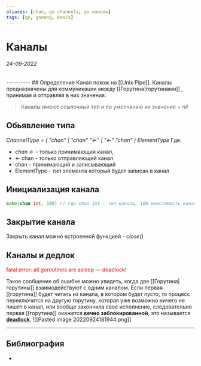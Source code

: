 ```yaml
---
aliases: [chan, go channels, go каналы]
tags: [go, gonang, basis]
---
```

# Каналы
<h6>24-09-2022</h6>
----------
## Определение
Канал похож на [[Unix Pipe]]. Каналы предназначены для коммуникации между [[Горутина|горутинами]] , принимая и отправляя в них значения. 

> Каналы имеют ссылочный тип и по умолчанию их значение = _nil_

## Обьявление типа
*ChannelType = ( "chan" | "chan" "<-" | "<-" "chan" ) ElementType*
Где:
- *chan <-* - только принимающий канал,
- <- chan - только отправляющий канал
- chan - принимающий и записывающий
- ElementType - тип элемента который будет записан в канал

## Инициализация канала
```go
make(chan int, 100) // где chan int - тип канала, 100 вместимость канала
```

## Закрытие канала
Закрыть канал можно встроенной функцией - *close()*


## Каналы и дедлок
<span style="color:red">fatal error: all goroutines
are asleep — deadlock!</span>

Такое сообщение об ошибке можно увидеть, когда две [[Горутина|горутины]] взаимодействуют с одним каналом. Если первая [[горутина]] будет читать из канала, в котором будет пусто, то процесс переключится на другую горутину, которая уже возможно ничего не пишет в канал, или вообще закончила свое исполнение, следовательно первая [[горутина]] окажется **вечно заблокированной**, это называется **[deadlock](https://ru.wikipedia.org/wiki/%D0%92%D0%B7%D0%B0%D0%B8%D0%BC%D0%BD%D0%B0%D1%8F_%D0%B1%D0%BB%D0%BE%D0%BA%D0%B8%D1%80%D0%BE%D0%B2%D0%BA%D0%B0)**.
![[Pasted image 20220924181944.png]]


---
## Библиография
- 
